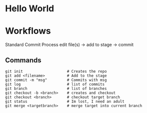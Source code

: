 # Hello World

# Workflows

Standard Commit Process
 edit file(s) -> add to stage -> commit

## Commands

```
git init                    # Creates the repo
git add <filename>          # Add to the stage
git commit -m "msg"         # Commits with msg
git log                     # list of commits
git branch                  # list of branches
git checkout -b <branch>    # creates and checkout
git checkout <branch>       # checkout target branch
git status                  # Im lost, I need an adult
git merge <targetbranch>    # merge target into current branch
```